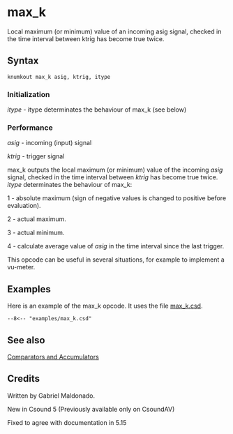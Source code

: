 <!--
id:max_k
category:Signal Modifiers:Comparators and Accumulators
-->
# max_k
Local maximum (or minimum) value of an incoming asig signal, checked in the time interval between ktrig has become true twice.

## Syntax
``` csound-orc
knumkout max_k asig, ktrig, itype
```

### Initialization

_itype_ - itype determinates the behaviour of max_k (see below)

### Performance

_asig_ - incoming (input) signal

_ktrig_ - trigger signal

max_k outputs the local maximum (or minimum) value of  the incoming _asig_ signal, checked in the time interval between _ktrig_ has become true twice. _itype_ determinates the behaviour of max_k:

1 - absolute maximum (sign of negative values is changed to positive before evaluation).

2 - actual maximum.

3 - actual minimum.

4 - calculate average value of _asig_ in the time interval since the last trigger.

This opcode can be useful in several situations, for example to implement a vu-meter.

## Examples

Here is an example of the max_k opcode. It uses the file [max_k.csd](../../examples/max_k.csd).

``` csound-csd title="Example of the max_k opcode." linenums="1"
--8<-- "examples/max_k.csd"
```

## See also

[Comparators and Accumulators](../../sigmod/compaccum)

## Credits

Written by Gabriel Maldonado.

New in Csound 5 (Previously available only on
CsoundAV)

Fixed to agree with documentation in 5.15
